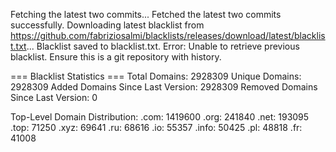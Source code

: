 Fetching the latest two commits...
Fetched the latest two commits successfully.
Downloading latest blacklist from https://github.com/fabriziosalmi/blacklists/releases/download/latest/blacklist.txt...
Blacklist saved to blacklist.txt.
Error: Unable to retrieve previous blacklist. Ensure this is a git repository with history.

=== Blacklist Statistics ===
Total Domains: 2928309
Unique Domains: 2928309
Added Domains Since Last Version: 2928309
Removed Domains Since Last Version: 0

Top-Level Domain Distribution:
  .com: 1419600
  .org: 241840
  .net: 193095
  .top: 71250
  .xyz: 69641
  .ru: 68616
  .io: 55357
  .info: 50425
  .pl: 48818
  .fr: 41008
